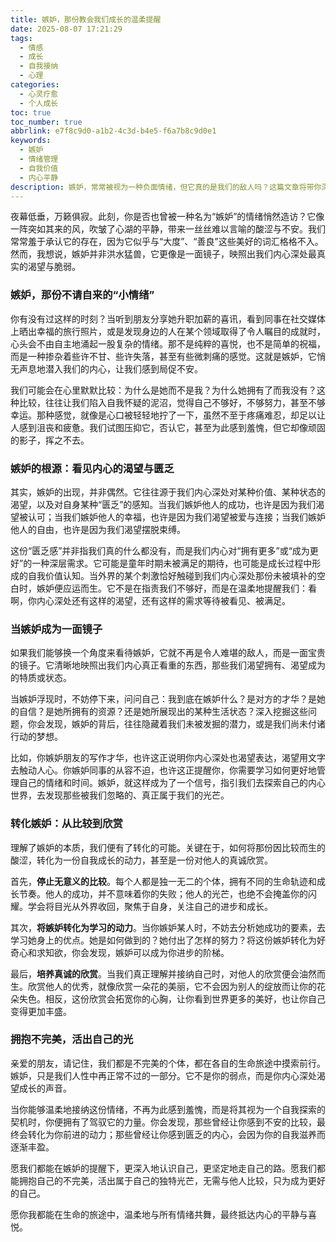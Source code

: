 ```yaml
---
title: 嫉妒，那份教会我们成长的温柔提醒
date: 2025-08-07 17:21:29
tags:
  - 情感
  - 成长
  - 自我接纳
  - 心理
categories:
  - 心灵疗愈
  - 个人成长
toc: true
toc_number: true
abbrlink: e7f8c9d0-a1b2-4c3d-b4e5-f6a7b8c9d0e1
keywords:
  - 嫉妒
  - 情绪管理
  - 自我价值
  - 内心平静
description: 嫉妒，常常被视为一种负面情绪，但它真的是我们的敌人吗？这篇文章将带你深入探索嫉妒的本质，理解它如何成为我们内心深处渴望与匮乏的信号。通过细腻的心理描绘和真诚的感悟，我们将学会如何温柔地接纳这份情绪，将其转化为自我成长的动力，最终找到内心的平静与力量。
---
```


夜幕低垂，万籁俱寂。此刻，你是否也曾被一种名为“嫉妒”的情绪悄然造访？它像一阵突如其来的风，吹皱了心湖的平静，带来一丝丝难以言喻的酸涩与不安。我们常常羞于承认它的存在，因为它似乎与“大度”、“善良”这些美好的词汇格格不入。然而，我想说，嫉妒并非洪水猛兽，它更像是一面镜子，映照出我们内心深处最真实的渴望与脆弱。

### 嫉妒，那份不请自来的“小情绪”

你有没有过这样的时刻？当听到朋友分享她升职加薪的喜讯，看到同事在社交媒体上晒出幸福的旅行照片，或是发现身边的人在某个领域取得了令人瞩目的成就时，心头会不由自主地涌起一股复杂的情绪。那不是纯粹的喜悦，也不是简单的祝福，而是一种掺杂着些许不甘、些许失落，甚至有些微刺痛的感觉。这就是嫉妒，它悄无声息地潜入我们的内心，让我们感到局促不安。

我们可能会在心里默默比较：为什么是她而不是我？为什么她拥有了而我没有？这种比较，往往让我们陷入自我怀疑的泥沼，觉得自己不够好，不够努力，甚至不够幸运。那种感觉，就像是心口被轻轻地拧了一下，虽然不至于疼痛难忍，却足以让人感到沮丧和疲惫。我们试图压抑它，否认它，甚至为此感到羞愧，但它却像顽固的影子，挥之不去。

### 嫉妒的根源：看见内心的渴望与匮乏

其实，嫉妒的出现，并非偶然。它往往源于我们内心深处对某种价值、某种状态的渴望，以及对自身某种“匮乏”的感知。当我们嫉妒他人的成功，也许是因为我们渴望被认可；当我们嫉妒他人的幸福，也许是因为我们渴望被爱与连接；当我们嫉妒他人的自由，也许是因为我们渴望摆脱束缚。

这份“匮乏感”并非指我们真的什么都没有，而是我们内心对“拥有更多”或“成为更好”的一种深层需求。它可能是童年时期未被满足的期待，也可能是成长过程中形成的自我价值认知。当外界的某个刺激恰好触碰到我们内心深处那份未被填补的空白时，嫉妒便应运而生。它不是在指责我们不够好，而是在温柔地提醒我们：看啊，你内心深处还有这样的渴望，还有这样的需求等待被看见、被满足。

### 当嫉妒成为一面镜子

如果我们能够换一个角度来看待嫉妒，它就不再是令人难堪的敌人，而是一面宝贵的镜子。它清晰地映照出我们内心真正看重的东西，那些我们渴望拥有、渴望成为的特质或状态。

当嫉妒浮现时，不妨停下来，问问自己：我到底在嫉妒什么？是对方的才华？是她的自信？是她所拥有的资源？还是她所展现出的某种生活状态？深入挖掘这些问题，你会发现，嫉妒的背后，往往隐藏着我们未被发掘的潜力，或是我们尚未付诸行动的梦想。

比如，你嫉妒朋友的写作才华，也许这正说明你内心深处也渴望表达，渴望用文字去触动人心。你嫉妒同事的从容不迫，也许这正提醒你，你需要学习如何更好地管理自己的情绪和时间。嫉妒，就这样成为了一个信号，指引我们去探索自己的内心世界，去发现那些被我们忽略的、真正属于我们的光芒。

### 转化嫉妒：从比较到欣赏

理解了嫉妒的本质，我们便有了转化的可能。关键在于，如何将那份因比较而生的酸涩，转化为一份自我成长的动力，甚至是一份对他人的真诚欣赏。

首先，**停止无意义的比较**。每个人都是独一无二的个体，拥有不同的生命轨迹和成长节奏。他人的成功，并不意味着你的失败；他人的光芒，也绝不会掩盖你的闪耀。学会将目光从外界收回，聚焦于自身，关注自己的进步和成长。

其次，**将嫉妒转化为学习的动力**。当你嫉妒某人时，不妨去分析她成功的要素，去学习她身上的优点。她是如何做到的？她付出了怎样的努力？将这份嫉妒转化为好奇心和求知欲，你会发现，嫉妒可以成为你进步的阶梯。

最后，**培养真诚的欣赏**。当我们真正理解并接纳自己时，对他人的欣赏便会油然而生。欣赏他人的优秀，就像欣赏一朵花的美丽，它不会因为别人的绽放而让你的花朵失色。相反，这份欣赏会拓宽你的心胸，让你看到世界更多的美好，也让你自己变得更加丰盛。

### 拥抱不完美，活出自己的光

亲爱的朋友，请记住，我们都是不完美的个体，都在各自的生命旅途中摸索前行。嫉妒，只是我们人性中再正常不过的一部分。它不是你的弱点，而是你内心深处渴望成长的声音。

当你能够温柔地接纳这份情绪，不再为此感到羞愧，而是将其视为一个自我探索的契机时，你便拥有了驾驭它的力量。你会发现，那些曾经让你感到不安的比较，最终会转化为你前进的动力；那些曾经让你感到匮乏的内心，会因为你的自我滋养而逐渐丰盈。

愿我们都能在嫉妒的提醒下，更深入地认识自己，更坚定地走自己的路。愿我们都能拥抱自己的不完美，活出属于自己的独特光芒，无需与他人比较，只为成为更好的自己。

愿你我都能在生命的旅途中，温柔地与所有情绪共舞，最终抵达内心的平静与喜悦。